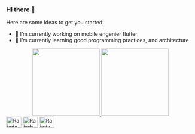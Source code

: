 ### Hi there 👋


Here are some ideas to get you started:

- 🔭 I’m currently working on mobile engenier flutter
- 🌱 I’m currently learning good programming practices, and architecture

<div align="center">
  <a href="https://github.com/rajada1">
  <img height="180em" src="https://github-readme-stats.vercel.app/api?username=rajada1&show_icons=true&theme=dracula&include_all_commits=true&count_private=true"/>
  <img height="180em" src="https://github-readme-stats.vercel.app/api/top-langs/?username=rajada1&layout=compact&langs_count=7&theme=dracula"/>
</div>
  

          
<div style="display: incline_block">
  <img height="30" width="40" align="center" src="https://cdn.jsdelivr.net/gh/devicons/devicon/icons/dart/dart-original.svg" alt="Rajada-Dart"/>
  <img height="30" width="40" align="center" src="https://cdn.jsdelivr.net/gh/devicons/devicon/icons/flutter/flutter-original.svg" alt="Rajada-Flutter"/>
  <img height="30" width="40" align="center" src="https://cdn.jsdelivr.net/gh/devicons/devicon/icons/csharp/csharp-original.svg" alt="Rajada-c#"/>
</div>
  
  
  

          

